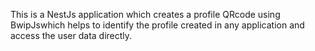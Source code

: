 <p>This is a NestJs application which creates a profile QRcode using BwipJswhich helps to identify the profile created in any application and access the user data directly.</p>

